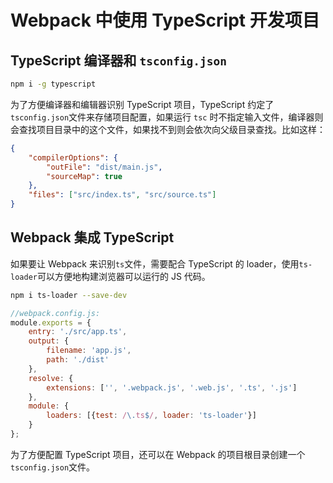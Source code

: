 # Webpack 中使用 TypeScript 开发项目

## TypeScript 编译器和 `tsconfig.json`

```bash
npm i -g typescript
```

为了方便编译器和编辑器识别 TypeScript 项目，TypeScript 约定了`tsconfig.json`文件来存储项目配置，如果运行 `tsc` 时不指定输入文件，编译器则会查找项目目录中的这个文件，如果找不到则会依次向父级目录查找。比如这样：

```json
{
    "compilerOptions": {
        "outFile": "dist/main.js",
        "sourceMap": true
    },
    "files": ["src/index.ts", "src/source.ts"]
}
```

## Webpack 集成 TypeScript

如果要让 Webpack 来识别`ts`文件，需要配合 TypeScript 的 loader，使用`ts-loader`可以方便地构建浏览器可以运行的 JS 代码。

```bash
npm i ts-loader --save-dev
```

```js
//webpack.config.js:
module.exports = {
    entry: './src/app.ts',
    output: {
        filename: 'app.js',
        path: './dist'
    },
    resolve: {
        extensions: ['', '.webpack.js', '.web.js', '.ts', '.js']
    },
    module: {
        loaders: [{test: /\.ts$/, loader: 'ts-loader'}]
    }
};
```

为了方便配置 TypeScript 项目，还可以在 Webpack 的项目根目录创建一个`tsconfig.json`文件。

